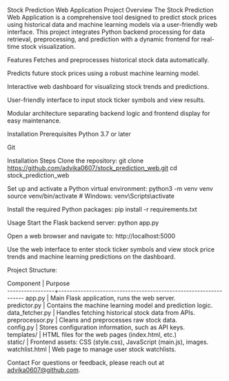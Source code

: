 Stock Prediction Web Application
Project Overview
The Stock Prediction Web Application is a comprehensive tool designed to predict stock prices using historical data and machine learning models via a user-friendly web interface. This project integrates Python backend processing for data retrieval, preprocessing, and prediction with a dynamic frontend for real-time stock visualization.

Features
Fetches and preprocesses historical stock data automatically.

Predicts future stock prices using a robust machine learning model.

Interactive web dashboard for visualizing stock trends and predictions.

User-friendly interface to input stock ticker symbols and view results.

Modular architecture separating backend logic and frontend display for easy maintenance.

Installation
Prerequisites
Python 3.7 or later

Git

Installation Steps
Clone the repository:
git clone https://github.com/advika0607/stock_prediction_web.git
cd stock_prediction_web

Set up and activate a Python virtual environment:
python3 -m venv venv
source venv/bin/activate   # Windows: venv\Scripts\activate


Install the required Python packages:
pip install -r requirements.txt


Usage
Start the Flask backend server:
python app.py


Open a web browser and navigate to:
http://localhost:5000

Use the web interface to enter stock ticker symbols and view stock price trends and machine learning predictions on the dashboard.

Project Structure:

Component        |  Purpose                                                        
-----------------+-----------------------------------------------------------------
app.py           |  Main Flask application, runs the web server.                   
predictor.py     |  Contains the machine learning model and prediction logic.      
data_fetcher.py  |  Handles fetching historical stock data from APIs.              
preprocessor.py  |  Cleans and preprocesses raw stock data.                        
config.py        |  Stores configuration information, such as API keys.            
templates/       |  HTML files for the web pages (index.html, etc.)                
static/          |  Frontend assets: CSS (style.css), JavaScript (main.js), images.
watchlist.html   |  Web page to manage user stock watchlists.    


Contact
For questions or feedback, please reach out at advika0607@github.com.

